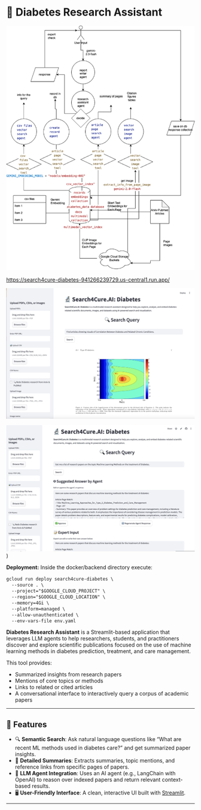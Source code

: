 # 🧠 Diabetes Research Assistant

![Architecture Diagram](search4cure-architecture.drawio.png)

https://search4cure-diabetes-941266239729.us-central1.run.app/ 

![sample image](image.png)

![image2](image-1.png))


**Deployment:**
Inside the docker/backend directory execute:
```
gcloud run deploy search4cure-diabetes \
  --source . \
  --project="$GOOGLE_CLOUD_PROJECT" \
  --region="$GOOGLE_CLOUD_LOCATION" \
  --memory=4Gi \
  --platform=managed \
  --allow-unauthenticated \
  --env-vars-file env.yaml
```


**Diabetes Research Assistant** is a Streamlit-based application that leverages LLM agents to help researchers, students, and practitioners discover and explore scientific publications focused on the use of machine learning methods in diabetes prediction, treatment, and care management.

This tool provides:
- Summarized insights from research papers  
- Mentions of core topics or methods  
- Links to related or cited articles  
- A conversational interface to interactively query a corpus of academic papers  

---

## 🚀 Features

- 🔍 **Semantic Search**: Ask natural language questions like “What are recent ML methods used in diabetes care?” and get summarized paper insights.
- 📑 **Detailed Summaries**: Extracts summaries, topic mentions, and reference links from specific pages of papers.
- 🧠 **LLM Agent Integration**: Uses an AI agent (e.g., LangChain with OpenAI) to reason over indexed papers and return relevant context-based results.
- 🖥️ **User-Friendly Interface**: A clean, interactive UI built with [Streamlit](https://streamlit.io).

---



